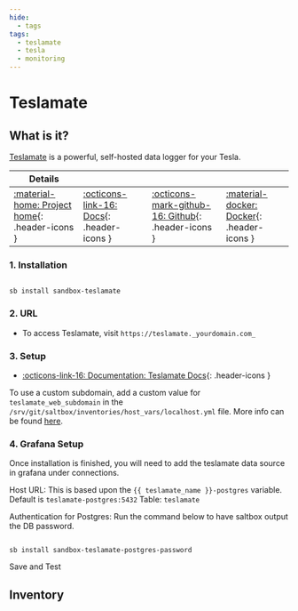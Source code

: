 ```yaml
---
hide:
  - tags
tags:
  - teslamate
  - tesla
  - monitoring
---
```


# Teslamate

## What is it?

[Teslamate](https://github.com/teslamate-org/teslamate) is a powerful, self-hosted data logger for your Tesla.

| Details     |             |             |             |
|-------------|-------------|-------------|-------------|
| [:material-home: Project home](https://github.com/teslamate-org/teslamate){: .header-icons } | [:octicons-link-16: Docs](https://github.com/teslamate-org/teslamate){: .header-icons } | [:octicons-mark-github-16: Github](https://github.com/teslamate-org/teslamate){: .header-icons } | [:material-docker: Docker](https://hub.docker.com/r/teslamate/teslamate){: .header-icons }|

### 1. Installation

``` shell

sb install sandbox-teslamate

```

### 2. URL

- To access Teslamate, visit `https://teslamate._yourdomain.com_`

### 3. Setup

- [:octicons-link-16: Documentation: Teslamate Docs](https://docs.teslamate.org/docs/installation/docker){: .header-icons }

To use a custom subdomain, add a custom value for `teslamate_web_subdomain` in the `/srv/git/saltbox/inventories/host_vars/localhost.yml` file. More info can be found [here](../../saltbox/inventory/index.md).

### 4. Grafana Setup

Once installation is finished, you will need to add the teslamate data source in grafana under connections.

Host URL: This is based upon the `{{ teslamate_name }}-postgres` variable. Default is `teslamate-postgres:5432`
Table: `teslamate`

Authentication for Postgres: Run the command below to have saltbox output the DB password.

``` shell

sb install sandbox-teslamate-postgres-password

```

Save and Test

## Inventory
<!-- BEGIN SALTBOX MANAGED VARIABLES SECTION -->
<!-- END SALTBOX MANAGED VARIABLES SECTION -->

